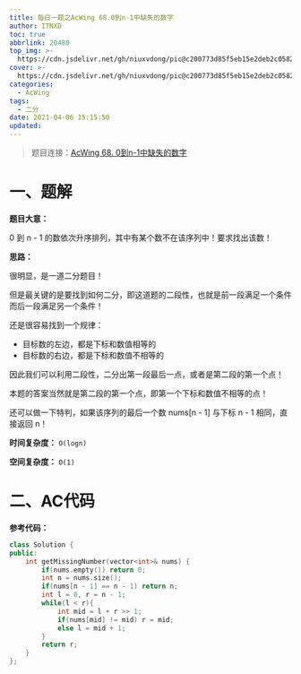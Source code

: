 ```yaml
---
title: 每日一题之AcWing 68.0到n-1中缺失的数字
author: ITNXD
toc: true
abbrlink: 20480
top_img: >-
  https://cdn.jsdelivr.net/gh/niuxvdong/pic@c200773d85f5eb15e2deb2c05823538e4c5f2fe8/2021/03/21/2efbc4cb93b487fd05b4faaa113a1b7d.png
cover: >-
  https://cdn.jsdelivr.net/gh/niuxvdong/pic@c200773d85f5eb15e2deb2c05823538e4c5f2fe8/2021/03/21/2efbc4cb93b487fd05b4faaa113a1b7d.png
categories:
  - AcWing
tags:
  - 二分
date: 2021-04-06 15:15:50
updated:
---
```








> 题目连接：[AcWing 68. 0到n-1中缺失的数字](https://www.acwing.com/problem/content/64/)





# 一、题解







**题目大意：**



0 到 n - 1 的数依次升序排列，其中有某个数不在该序列中！要求找出该数！



**思路：**



很明显，是一道二分题目！

但是最关键的是要找到如何二分，即这道题的二段性，也就是前一段满足一个条件而后一段满足另一个条件！



还是很容易找到一个规律：

- 目标数的左边，都是下标和数值相等的
- 目标数的右边，都是下标和数值不相等的

因此我们可以利用二段性，二分出第一段最后一点，或者是第二段的第一个点！

本题的答案当然就是第二段的第一个点，即第一个下标和数值不相等的点！



还可以做一下特判，如果该序列的最后一个数 nums[n - 1] 与下标 n - 1 相同，直接返回 n！





**时间复杂度：** `O(logn)`

**空间复杂度：** `O(1)`











# 二、AC代码



**参考代码：**



```c++
class Solution {
public:
    int getMissingNumber(vector<int>& nums) {
        if(nums.empty()) return 0;
        int n = nums.size();
        if(nums[n - 1] == n - 1) return n;
        int l = 0, r = n - 1;
        while(l < r){
            int mid = l + r >> 1;
            if(nums[mid] != mid) r = mid;
            else l = mid + 1;
        }
        return r;
    }
};
```

